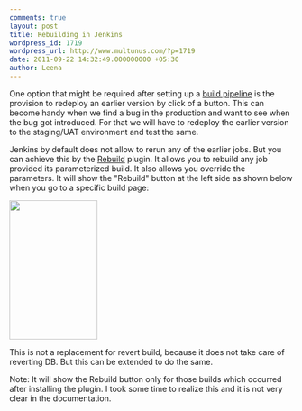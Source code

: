 ```yaml
---
comments: true
layout: post
title: Rebuilding in Jenkins
wordpress_id: 1719
wordpress_url: http://www.multunus.com/?p=1719
date: 2011-09-22 14:32:49.000000000 +05:30
author: Leena
---
```

<div>

One option that might be required after setting up a <a href="http://continuousdelivery.in/2011/08/continuous-delivery-setup-jenkins-build-pipeline-setup/">build pipeline</a> is the provision to redeploy an earlier version by click of a button. This can become handy when we find a bug in the production and want to see when the bug got introduced. For that we will have to redeploy the earlier version to the staging/UAT environment and test the same.

Jenkins by default does not allow to rerun any of the earlier jobs. But you can achieve this by the <a href="https://wiki.jenkins-ci.org/display/JENKINS/Rebuild+Plugin">Rebuild</a> plugin. It allows you to rebuild any job provided its parameterized build. It also allows you override the parameters. It will show the "Rebuild" button at the left side as shown below when you go to a specific build page:

<a rel="attachment wp-att-1814" href="http://www.multunus.com/?attachment_id=1814"><img src="http://continuousdelivery.in/wp-blog/wp-content/uploads/2011/09/rebuild.png" alt="" width="156" height="247" /></a>

This is not a replacement for revert build, because it does not take care of reverting DB. But this can be extended to do the same.

Note: It will show the Rebuild button only for those builds which occurred after installing the plugin. I took some time to realize this and it is not very clear in the documentation.

</div>
